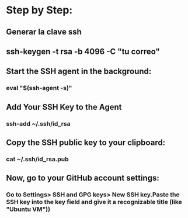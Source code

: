 # Step by Step:
## Generar la clave ssh
## ssh-keygen -t rsa -b 4096 -C "tu correo"
## Start the SSH agent in the background:
### eval "$(ssh-agent -s)"
## Add Your SSH Key to the Agent
### ssh-add ~/.ssh/id_rsa
## Copy the SSH public key to your clipboard:
### cat ~/.ssh/id_rsa.pub 
## Now, go to your GitHub account settings:
### Go to Settings> SSH and GPG keys> New SSH key.Paste the SSH key into the key field and give it a recognizable title (like "Ubuntu VM"))
